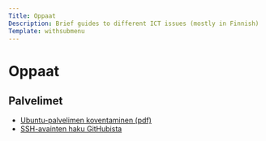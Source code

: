 ```yaml
---
Title: Oppaat
Description: Brief guides to different ICT issues (mostly in Finnish)
Template: withsubmenu
---
```


# Oppaat

## Palvelimet
- [Ubuntu-palvelimen koventaminen (pdf)](/materiaalit/ubuntu-koventaminen.pdf)
- [SSH-avainten haku GitHubista](ssh-avaimet)
